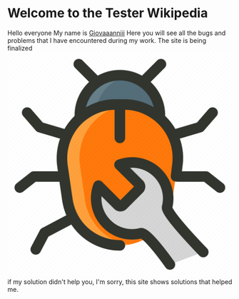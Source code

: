# Welcome to the Tester Wikipedia
Hello everyone My name is [Giovaaanniii](https://github.com/Giovaaanniii) Here you will see all the bugs and problems that I have encountered during my work. The site is being finalized
![Screenshot](static/img/g.png)
if my solution didn't help you, I'm sorry, this site shows solutions that helped me.
